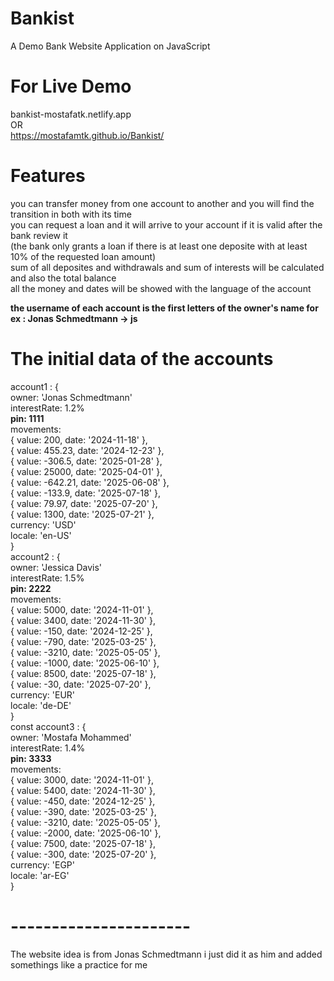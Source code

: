 # Bankist
A Demo Bank Website Application on JavaScript

# For Live Demo 
bankist-mostafatk.netlify.app <br>
OR <br>
https://mostafamtk.github.io/Bankist/

# Features
you can transfer money from one account to another and you will find the transition in both with its time <br/>
you can request a loan and it will arrive to your account if it is valid after the bank review it <br/>
(the bank only grants a loan if there is at least one deposite with at least 10% of the requested loan amount) <br/>
sum of all deposites and withdrawals and sum of interests will be calculated and also the total balance  <br/>
all the money and dates will be showed with the language of the account <br/>


**the username of each account is the first letters of the owner's name for ex : Jonas Schmedtmann -> js**

# The initial data of the accounts 
account1 : { <br/>
  owner: 'Jonas Schmedtmann' <br/>
  interestRate: 1.2% <br/>
  **pin: 1111**<br/>
  movements: <br/>
    { value: 200, date: '2024-11-18' }, <br/>
    { value: 455.23, date: '2024-12-23' }, <br/>
    { value: -306.5, date: '2025-01-28' }, <br/>
    { value: 25000, date: '2025-04-01' }, <br/>
    { value: -642.21, date: '2025-06-08' }, <br/>
    { value: -133.9, date: '2025-07-18' }, <br/>
    { value: 79.97, date: '2025-07-20' }, <br/>
    { value: 1300, date: '2025-07-21' }, <br/>
    currency: 'USD' <br/>
    locale: 'en-US' <br/>
} <br/>
account2 : { <br/>
  owner: 'Jessica Davis' <br/>
  interestRate: 1.5% <br/>
  **pin: 2222** <br/>
  movements: <br/>
    { value: 5000, date: '2024-11-01' }, <br/>
    { value: 3400, date: '2024-11-30' }, <br/>
    { value: -150, date: '2024-12-25' }, <br/>
    { value: -790, date: '2025-03-25' }, <br/>
    { value: -3210, date: '2025-05-05' }, <br/>
    { value: -1000, date: '2025-06-10' }, <br/>
    { value: 8500, date: '2025-07-18' }, <br/>
    { value: -30, date: '2025-07-20' }, <br/>
  currency: 'EUR' <br/>
  locale: 'de-DE' <br/>
} <br/>
const account3 : { <br/>
  owner: 'Mostafa Mohammed' <br/>
  interestRate: 1.4% <br/>
  **pin: 3333** <br/>
  movements: <br/>
    { value: 3000, date: '2024-11-01' }, <br/>
    { value: 5400, date: '2024-11-30' }, <br/>
    { value: -450, date: '2024-12-25' }, <br/>
    { value: -390, date: '2025-03-25' }, <br/>
    { value: -3210, date: '2025-05-05' }, <br/>
    { value: -2000, date: '2025-06-10' }, <br/>
    { value: 7500, date: '2025-07-18' }, <br/>
    { value: -300, date: '2025-07-20' }, <br/>
  currency: 'EGP' <br/>
  locale: 'ar-EG' <br/>
}

# ----------------------
The website idea is from Jonas Schmedtmann i just did it as him and added somethings like a practice for me 

